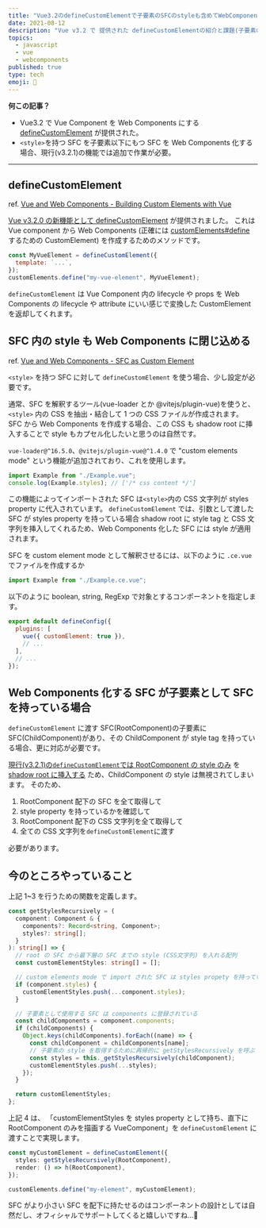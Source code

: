 ```yaml
---
title: "Vue3.2のdefineCustomElementで子要素のSFCのstyleも含めてWebComponents化する"
date: 2021-08-12
description: "Vue v3.2 で 提供された defineCustomElementの紹介と課題(子要素のSFCのstyleが適用されない)に対する私の解決策を紹介します。"
topics:
  - javascript
  - vue
  - webcomponents
published: true
type: tech
emoji: 👶
---
```


**何この記事？**

- Vue3.2 で Vue Component を Web Components にする [defineCustomElement](https://v3.ja.vuejs.org/api/global-api.html#definecustomelement) が提供された。
- `<style>`を持つ SFC を子要素以下にもつ SFC を Web Components 化する場合、現行(v3.2.1)の機能では追加で作業が必要。

---

## defineCustomElement

ref. [Vue and Web Components - Building Custom Elements with Vue](https://v3.vuejs.org/guide/web-components.html#building-custom-elements-with-vue)

[Vue v3.2.0 の新機能として defineCustomElement](https://github.com/vuejs/vue-next/blob/master/CHANGELOG.md#custom-elements) が提供されました。
これは Vue component から Web Components (正確には [customElements#define](https://developer.mozilla.org/ja/docs/Web/API/CustomElementRegistry/define) するための CustomElement) を作成するためのメソッドです。

```js
const MyVueElement = defineCustomElement({
  template: `...`,
});
customElements.define("my-vue-element", MyVueElement);
```

`defineCustomElement` は Vue Component 内の lifecycle や props を Web Components の lifecycle や attribute にいい感じで変換した CustomElement を返却してくれます。

## SFC 内の style も Web Components に閉じ込める

ref. [Vue and Web Components - SFC as Custom Element](https://v3.vuejs.org/guide/web-components.html#sfc-as-custom-element)

`<style>` を持つ SFC に対して `defineCustomElement` を使う場合、少し設定が必要です。

通常、SFC を解釈するツール(vue-loader とか @vitejs/plugin-vue)を使うと、 `<style>` 内の CSS を抽出・結合して 1 つの CSS ファイルが作成されます。
SFC から Web Components を作成する場合、この CSS も shadow root に挿入することで style もカプセル化したいと思うのは自然です。

`vue-loader@^16.5.0`、`@vitejs/plugin-vue@^1.4.0` で "custom elements mode" という機能が追加されており、これを使用します。

```js
import Example from "./Example.vue";
console.log(Example.styles); // ['/* css content */']
```

この機能によってインポートされた SFC は`<style>`内の CSS 文字列が styles property に代入されています。
`defineCustomElement` では、引数として渡した SFC が styles property を持っている場合 shadow root に style tag と CSS 文字列を挿入してくれるため、Web Components 化した SFC には style が適用されます。

SFC を custom element mode として解釈させるには、以下のように `.ce.vue` でファイルを作成するか

```js
import Example from "./Example.ce.vue";
```

以下のように boolean, string, RegExp で対象とするコンポーネントを指定します。

```js
export default defineConfig({
  plugins: [
    vue({ customElement: true }),
    // ...
  ],
  // ...
});
```

## Web Components 化する SFC が子要素として SFC を持っている場合

`defineCustomElement` に渡す SFC(RootComponent)の子要素に SFC(ChildComponent)があり、その ChildComponent が style tag を持っている場合、更に対応が必要です。

[現行(v3.2.1)の`defineCustomElement`では RootComponent の style のみ](https://github.com/vuejs/vue-next/blob/v3.2.1/packages/runtime-dom/src/apiCustomElement.ts#L224) を [shadow root に挿入する](https://github.com/vuejs/vue-next/blob/v3.2.1/packages/runtime-dom/src/apiCustomElement.ts#L237) ため、ChildComponent の style は無視されてしまいます。
そのため、

1. RootComponent 配下の SFC を全て取得して
2. style property を持っているかを確認して
3. RootComponent 配下の CSS 文字列を全て取得して
4. 全ての CSS 文字列を`defineCustomElement`に渡す

必要があります。

## 今のところやっていること

上記 1~3 を行うための関数を定義します。

```ts
const getStylesRecursively = (
  component: Component & {
    components?: Record<string, Component>;
    styles?: string[];
  }
): string[] => {
  // root の SFC から最下層の SFC までの style (CSS文字列) を入れる配列
  const customElementStyles: string[] = [];

  // custom elements mode で import された SFC は styles propety を持っている
  if (component.styles) {
    customElementStyles.push(...component.styles);
  }

  // 子要素として使用する SFC は components に登録されている
  const childComponents = component.components;
  if (childComponents) {
    Object.keys(childComponents).forEach((name) => {
      const childComponent = childComponents[name];
      // 子要素の style を取得するために再帰的に getStylesRecursively を呼ぶ
      const styles = this._getStylesRecursively(childComponent);
      customElementStyles.push(...styles);
    });
  }

  return customElementStyles;
};
```

上記 4 は、 「customElementStyles を styles property として持ち、直下に RootComponent のみを描画する VueComponent」を `defineCustomElement` に渡すことで実現します。

```ts
const myCustomElement = defineCustomElement({
  styles: getStylesRecursively(RootComponent),
  render: () => h(RootComponent),
});

customElements.define("my-element", myCustomElement);
```

SFC がより小さい SFC を配下に持たせるのはコンポーネントの設計としては自然だし、オフィシャルでサポートしてくると嬉しいですね...🤔
